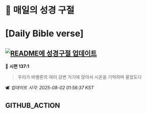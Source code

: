 # 🙏 매일의 성경 구절
# [Daily Bible verse]
## [![README에 성경구절 업데이트](https://github.com/DONGSUKA/first_test/actions/workflows/update-readme-bible.yml/badge.svg)](https://github.com/DONGSUKA/first_test/actions/workflows/update-readme-bible.yml)
<!-- START_BIBLE_VERSE -->
📖 **시편 137:1**
> 우리가 바벨론의 여러 강변 거기에 앉아서 시온을 기억하며 울었도다

🕊️ _업데이트 시각: 2025-08-02 01:56:37 KST_
  <!-- END_BIBLE_VERSE -->
## GITHUB_ACTION
